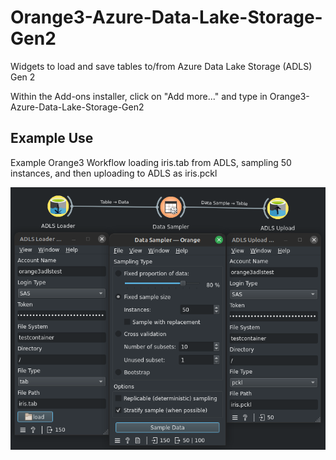 # Orange3-Azure-Data-Lake-Storage-Gen2

Widgets to load and save tables to/from Azure Data Lake Storage (ADLS) Gen 2

Within the Add-ons installer, click on "Add more..." and type in Orange3-Azure-Data-Lake-Storage-Gen2

## Example Use

Example Orange3 Workflow loading iris.tab from ADLS, sampling 50 instances, and then uploading to ADLS as iris.pckl

![Example Orange3 Workflow loading iris.tab from ADLS, sampling 50 instances, and then uploading to ADLS as iris.pckl](https://github.com/chrislee35/orange3-azure-data-lake-storage-gen2/blob/main/img/example.png?raw=true)
